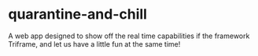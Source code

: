 # quarantine-and-chill

A web app designed to show off the real time capabilities if the framework Triframe, and let us have a little fun at the same time!
